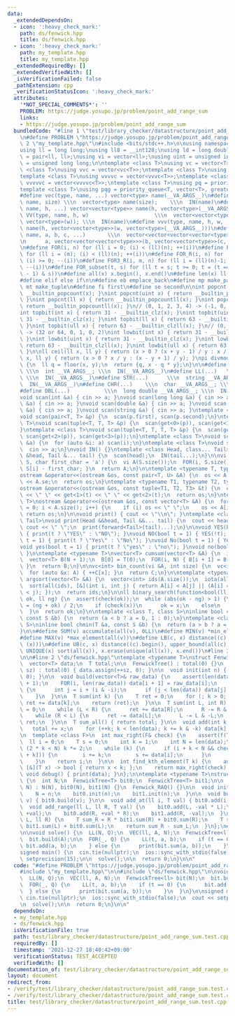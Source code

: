 ```yaml
---
data:
  _extendedDependsOn:
  - icon: ':heavy_check_mark:'
    path: ds/fenwick.hpp
    title: ds/fenwick.hpp
  - icon: ':heavy_check_mark:'
    path: my_template.hpp
    title: my_template.hpp
  _extendedRequiredBy: []
  _extendedVerifiedWith: []
  _isVerificationFailed: false
  _pathExtension: cpp
  _verificationStatusIcon: ':heavy_check_mark:'
  attributes:
    '*NOT_SPECIAL_COMMENTS*': ''
    PROBLEM: https://judge.yosupo.jp/problem/point_add_range_sum
    links:
    - https://judge.yosupo.jp/problem/point_add_range_sum
  bundledCode: "#line 1 \"test/library_checker/datastructure/point_add_range_sum.test.cpp\"\
    \n#define PROBLEM \"https://judge.yosupo.jp/problem/point_add_range_sum\"\n#line\
    \ 2 \"my_template.hpp\"\n#include <bits/stdc++.h>\n\nusing namespace std;\n\n\
    using ll = long long;\nusing ll8 = __int128;\nusing ld = long double;\nusing pi\
    \ = pair<ll, ll>;\nusing vi = vector<ll>;\nusing uint = unsigned int;\nusing ull\
    \ = unsigned long long;\n\ntemplate <class T>\nusing vc = vector<T>;\ntemplate\
    \ <class T>\nusing vvc = vector<vc<T>>;\ntemplate <class T>\nusing vvvc = vector<vvc<T>>;\n\
    template <class T>\nusing vvvvc = vector<vvvc<T>>;\ntemplate <class T>\nusing\
    \ vvvvvc = vector<vvvvc<T>>;\ntemplate <class T>\nusing pq = priority_queue<T>;\n\
    template <class T>\nusing pqg = priority_queue<T, vector<T>, greater<T>>;\n\n\
    #define vec(type, name, ...) vector<type> name(__VA_ARGS__)\n#define VEC(type,\
    \ name, size) \\\n  vector<type> name(size);    \\\n  IN(name)\n#define vv(type,\
    \ name, h, ...) vector<vector<type>> name(h, vector<type>(__VA_ARGS__))\n#define\
    \ VV(type, name, h, w)                     \\\n  vector<vector<type>> name(h,\
    \ vector<type>(w)); \\\n  IN(name)\n#define vvv(type, name, h, w, ...) \\\n  vector<vector<vector<type>>>\
    \ name(h, vector<vector<type>>(w, vector<type>(__VA_ARGS__)))\n#define vvvv(type,\
    \ name, a, b, c, ...)       \\\n  vector<vector<vector<vector<type>>>> name( \\\
    \n      a, vector<vector<vector<type>>>(b, vector<vector<type>>(c, vector<type>(__VA_ARGS__))))\n\
    \n#define FOR(i, n) for (ll i = 0; (i) < (ll)(n); ++(i))\n#define FOR3(i, m, n)\
    \ for (ll i = (m); (i) < (ll)(n); ++(i))\n#define FOR_R(i, n) for (ll i = (ll)(n)-1;\
    \ (i) >= 0; --(i))\n#define FOR3_R(i, m, n) for (ll i = (ll)(n)-1; (i) >= (ll)(m);\
    \ --(i))\n#define FOR_subset(t, s) for (ll t = s; t >= 0; t = (t == 0 ? -1 : (t\
    \ - 1) & s))\n#define all(x) x.begin(), x.end()\n#define len(x) ll(x.size())\n\
    #define elif else if\n\n#define eb emplace_back\n#define mp make_pair\n#define\
    \ mt make_tuple\n#define fi first\n#define se second\n\nint popcnt(int x) { return\
    \ __builtin_popcount(x); }\nint popcnt(uint x) { return __builtin_popcount(x);\
    \ }\nint popcnt(ll x) { return __builtin_popcountll(x); }\nint popcnt(ull x) {\
    \ return __builtin_popcountll(x); }\n// (0, 1, 2, 3, 4) -> (-1, 0, 1, 1, 2)\n\
    int topbit(int x) { return 31 - __builtin_clz(x); }\nint topbit(uint x) { return\
    \ 31 - __builtin_clz(x); }\nint topbit(ll x) { return 63 - __builtin_clzll(x);\
    \ }\nint topbit(ull x) { return 63 - __builtin_clzll(x); }\n// (0, 1, 2, 3, 4)\
    \ -> (32 or 64, 0, 1, 0, 2)\nint lowbit(int x) { return 31 - __builtin_clz(x);\
    \ }\nint lowbit(uint x) { return 31 - __builtin_clz(x); }\nint lowbit(ll x) {\
    \ return 63 - __builtin_clzll(x); }\nint lowbit(ull x) { return 63 - __builtin_clzll(x);\
    \ }\n\nll ceil(ll x, ll y) { return (x > 0 ? (x + y - 1) / y : x / y); }\nll floor(ll\
    \ x, ll y) { return (x > 0 ? x / y : (x - y + 1) / y); }\npi divmod(ll x, ll y)\
    \ {\n  ll q = floor(x, y);\n  return {q, x - q * y};\n}\n\n#define INT(...)  \
    \ \\\n  int __VA_ARGS__; \\\n  IN(__VA_ARGS__)\n#define LL(...)   \\\n  ll __VA_ARGS__;\
    \ \\\n  IN(__VA_ARGS__)\n#define STR(...)      \\\n  string __VA_ARGS__; \\\n\
    \  IN(__VA_ARGS__)\n#define CHR(...)    \\\n  char __VA_ARGS__; \\\n  IN(__VA_ARGS__)\n\
    #define DBL(...)           \\\n  long double __VA_ARGS__; \\\n  IN(__VA_ARGS__)\n\
    void scan(int &a) { cin >> a; }\nvoid scan(long long &a) { cin >> a; }\nvoid scan(char\
    \ &a) { cin >> a; }\nvoid scan(double &a) { cin >> a; }\nvoid scan(long double\
    \ &a) { cin >> a; }\nvoid scan(string &a) { cin >> a; }\ntemplate <class T>\n\
    void scan(pair<T, T> &p) {\n  scan(p.first), scan(p.second);\n}\ntemplate <class\
    \ T>\nvoid scan(tuple<T, T, T> &p) {\n  scan(get<0>(p)), scan(get<1>(p)), scan(get<2>(p));\n\
    }\ntemplate <class T>\nvoid scan(tuple<T, T, T, T> &p) {\n  scan(get<0>(p)), scan(get<1>(p)),\
    \ scan(get<2>(p)), scan(get<3>(p));\n}\ntemplate <class T>\nvoid scan(vector<T>\
    \ &a) {\n  for (auto &i: a) scan(i);\n}\ntemplate <class T>\nvoid scan(T &a) {\n\
    \  cin >> a;\n}\nvoid IN() {}\ntemplate <class Head, class... Tail>\nvoid IN(Head\
    \ &head, Tail &... tail) {\n  scan(head);\n  IN(tail...);\n}\n\nvi s_to_vi(string\
    \ S, char first_char = 'a') {\n  vi A(S.size());\n  FOR(i, S.size()) { A[i] =\
    \ S[i] - first_char; }\n  return A;\n}\n\ntemplate <typename T, typename U>\n\
    ostream &operator<<(ostream &os, const pair<T, U> &A) {\n  os << A.fi << \" \"\
    \ << A.se;\n  return os;\n}\ntemplate <typename T1, typename T2, typename T3>\n\
    ostream &operator<<(ostream &os, const tuple<T1, T2, T3> &t) {\n  os << get<0>(t)\
    \ << \" \" << get<1>(t) << \" \" << get<2>(t);\n  return os;\n}\ntemplate <typename\
    \ T>\nostream &operator<<(ostream &os, const vector<T> &A) {\n  for (size_t i\
    \ = 0; i < A.size(); i++) {\n    if (i) os << \" \";\n    os << A[i];\n  }\n \
    \ return os;\n}\n\nvoid print() { cout << \"\\n\"; }\ntemplate <class Head, class...\
    \ Tail>\nvoid print(Head &&head, Tail &&... tail) {\n  cout << head;\n  if (sizeof...(Tail))\
    \ cout << \" \";\n  print(forward<Tail>(tail)...);\n}\n\nvoid YES(bool t = 1)\
    \ { print(t ? \"YES\" : \"NO\"); }\nvoid NO(bool t = 1) { YES(!t); }\nvoid Yes(bool\
    \ t = 1) { print(t ? \"Yes\" : \"No\"); }\nvoid No(bool t = 1) { Yes(!t); }\n\
    void yes(bool t = 1) { print(t ? \"yes\" : \"no\"); }\nvoid no(bool t = 1) { yes(!t);\
    \ }\n\ntemplate <typename T>\nvector<T> cumsum(vector<T> &A) {\n  int N = A.size();\n\
    \  vector<T> B(N + 1);\n  B[0] = T(0);\n  FOR(i, N) { B[i + 1] = B[i] + A[i];\
    \ }\n  return B;\n}\n\nvc<int> bin_count(vi &A, int size) {\n  vc<int> C(size);\n\
    \  for (auto &x: A) { ++C[x]; }\n  return C;\n}\n\ntemplate <typename T>\nvector<int>\
    \ argsort(vector<T> &A) {\n  vector<int> ids(A.size());\n  iota(all(ids), 0);\n\
    \  sort(all(ids), [&](int i, int j) { return A[i] < A[j] || (A[i] == A[j] && i\
    \ < j); });\n  return ids;\n}\n\nll binary_search(function<bool(ll)> check, ll\
    \ ok, ll ng) {\n  assert(check(ok));\n  while (abs(ok - ng) > 1) {\n    auto x\
    \ = (ng + ok) / 2;\n    if (check(x))\n      ok = x;\n    else\n      ng = x;\n\
    \  }\n  return ok;\n}\n\ntemplate <class T, class S>\ninline bool chmax(T &a,\
    \ const S &b) {\n  return (a < b ? a = b, 1 : 0);\n}\ntemplate <class T, class\
    \ S>\ninline bool chmin(T &a, const S &b) {\n  return (a > b ? a = b, 1 : 0);\n\
    }\n\n#define SUM(v) accumulate(all(v), 0LL)\n#define MIN(v) *min_element(all(v))\n\
    #define MAX(v) *max_element(all(v))\n#define LB(c, x) distance((c).begin(), lower_bound(all(c),\
    \ (x)))\n#define UB(c, x) distance((c).begin(), upper_bound(all(c), (x)))\n#define\
    \ UNIQUE(x) sort(all(x)), x.erase(unique(all(x)), x.end())\n#line 3 \"test/library_checker/datastructure/point_add_range_sum.test.cpp\"\
    \n\n#line 2 \"ds/fenwick.hpp\"\ntemplate <typename T>\nstruct FenwickTree {\n\
    \  vector<T> data;\n  T total;\n\n  FenwickTree() : total(0) {}\n  FenwickTree(int\
    \ sz) : total(0) { data.assign(++sz, 0); }\n\n  void init(int n) { data.assign(++n,\
    \ 0); }\n\n  void build(vector<T>& raw_data) {\n    assert(len(data) == len(raw_data)\
    \ + 1);\n    FOR(i, len(raw_data)) data[i + 1] = raw_data[i];\n    FOR(i, len(data))\
    \ {\n      int j = i + (i & -i);\n      if (j < len(data)) data[j] += data[i];\n\
    \    }\n  }\n\n  T sum(int k) {\n    T ret = 0;\n    for (; k > 0; k -= k & -k)\
    \ ret += data[k];\n    return (ret);\n  }\n\n  T sum(int L, int R) {\n    T ret\
    \ = 0;\n    while (L < R) {\n      ret += data[R];\n      R -= R & -R;\n    }\n\
    \    while (R < L) {\n      ret -= data[L];\n      L -= L & -L;\n    }\n    return\
    \ ret;\n  }\n\n  T sum_all() { return total; }\n\n  void add(int k, T x) {\n \
    \   total += x;\n    for (++k; k < len(data); k += k & -k) data[k] += x;\n  }\n\
    \n  template <class F>\n  int max_right(F& check) {\n    assert(f(T(0)));\n  \
    \  ll i = 0;\n    T s = 0;\n    int k = 1;\n    int N = len(data);\n    while\
    \ (2 * k < N) k *= 2;\n    while (k) {\n      if (i + k < N && check(s + data[i\
    \ + k])) {\n        i += k;\n        s += data[i];\n      }\n      k >>= 1;\n\
    \    }\n    return i;\n  }\n\n  int find_kth_element(T k) {\n    auto check =\
    \ [&](T x) -> bool { return x < k; };\n    return max_right(check);\n  }\n\n \
    \ void debug() { print(data); }\n};\n\ntemplate <typename T>\nstruct Fenwick_RAQ\
    \ {\n  int N;\n  FenwickTree<T> bit0;\n  FenwickTree<T> bit1;\n\n  Fenwick_RAQ(int\
    \ N) : N(N), bit0(N), bit1(N) {}\n  Fenwick_RAQ() {}\n\n  void init(int n) {\n\
    \    N = n;\n    bit0.init(n);\n    bit1.init(n);\n  }\n\n  void build(vc<T>&\
    \ v) { bit0.build(v); }\n\n  void add_at(ll i, T val) { bit0.add(i, val); }\n\n\
    \  void add_range(ll L, ll R, T val) {\n    bit0.add(L, -val * L);\n    bit1.add(L,\
    \ +val);\n    bit0.add(R, +val * R);\n    bit1.add(R, -val);\n  }\n\n  T sum(ll\
    \ L, ll R) {\n    T sum_R = R * bit1.sum(R) + bit0.sum(R);\n    T sum_L = L *\
    \ bit1.sum(L) + bit0.sum(L);\n    return sum_R - sum_L;\n  }\n};\n#line 5 \"test/library_checker/datastructure/point_add_range_sum.test.cpp\"\
    \n\nvoid solve() {\n  LL(N, Q);\n  VEC(ll, A, N);\n  FenwickTree<ll> bit(N);\n\
    \  bit.build(A);\n\n  FOR(_, Q) {\n    LL(t, a, b);\n    if (t == 0) {\n     \
    \ bit.add(a, b);\n    } else {\n      print(bit.sum(a, b));\n    }\n  }\n}\n\n\
    signed main() {\n  cin.tie(nullptr);\n  ios::sync_with_stdio(false);\n  cout <<\
    \ setprecision(15);\n\n  solve();\n\n  return 0;\n}\n\n"
  code: "#define PROBLEM \"https://judge.yosupo.jp/problem/point_add_range_sum\"\n\
    #include \"my_template.hpp\"\n\n#include \"ds/fenwick.hpp\"\n\nvoid solve() {\n\
    \  LL(N, Q);\n  VEC(ll, A, N);\n  FenwickTree<ll> bit(N);\n  bit.build(A);\n\n\
    \  FOR(_, Q) {\n    LL(t, a, b);\n    if (t == 0) {\n      bit.add(a, b);\n  \
    \  } else {\n      print(bit.sum(a, b));\n    }\n  }\n}\n\nsigned main() {\n \
    \ cin.tie(nullptr);\n  ios::sync_with_stdio(false);\n  cout << setprecision(15);\n\
    \n  solve();\n\n  return 0;\n}\n\n"
  dependsOn:
  - my_template.hpp
  - ds/fenwick.hpp
  isVerificationFile: true
  path: test/library_checker/datastructure/point_add_range_sum.test.cpp
  requiredBy: []
  timestamp: '2021-12-27 18:40:42+09:00'
  verificationStatus: TEST_ACCEPTED
  verifiedWith: []
documentation_of: test/library_checker/datastructure/point_add_range_sum.test.cpp
layout: document
redirect_from:
- /verify/test/library_checker/datastructure/point_add_range_sum.test.cpp
- /verify/test/library_checker/datastructure/point_add_range_sum.test.cpp.html
title: test/library_checker/datastructure/point_add_range_sum.test.cpp
---
```

